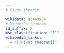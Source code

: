 ```yaml
---
# Pivot theorem

wikidata: Q2449984
# Miquel's theorem
id_suffix: X
msc_classification: "51"
wikipedia_links:
  - "[[Pivot theorem]]"
---
```

